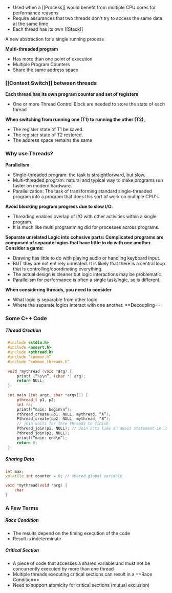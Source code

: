 

- Used when a [[Process]] would benefit from multiple CPU cores for performance reasons
- Require assurances that two threads don't try to access the same data at the same time
- Each thread has its own [[Stack]]

A new abstraction for a single running process

**Multi-threaded program**
- Has more than one point of execution
- Multiple Program Counters
- Share the same address space

### [[Context Switch]] between threads

**Each thread has its own program counter and set of registers**
- One or more Thread Control Block are needed to store the state of each thread

**When switching from running one (T1) to running the other (T2),**
- The register state of T1 be saved.
- The register state of T2 restored.
- The address space remains the same

### Why use Threads?

**Parallelism**
- Single-threaded program: the task is straightforward, but slow.
- Multi-threaded program: natural and typical way to make programs run faster on modern hardware.
- Parallelization: The task of transforming standard single-threaded program into a program that does this sort of work on multiple CPU's.

**Avoid blocking program progress due to slow I/O.**
- Threading enables overlap of I/O with other activities within a single program.
- It is much like multi programming did for processes across programs.

**Separate unrelated Logic into cohesive parts: Complicated programs are composed of separate logics that have little to do with one another. Consider a game:**
- Drawing has little to do with playing audio or handling keyboard input.
- BUT they are not entirely unrelated. It is likely that there is a central loop that is controlling/coordinating everything.
- The actual design is cleaner but logic interactions may be problematic.
- Parallelism for performance is often a single task/logic, so is different.

**When considering threads, you need to consider**
- What logic is separable from other logic.
- Where the separate logics interact with one another. ==Decoupling==

### Some C++ Code

##### Thread Creation

```C++
 #include <stdio.h>
 #include <assert.h>
 #include <pthread.h>
 #include “common.h”
 #include “common_threads.h”
 
 void *mythread (void *arg) {
     printf (“%s\n”, (char *) arg);
     return NULL;
 }
 
 int main (int argc, char *argv[]) {
     pthread_t p1, p2;
     int rc;
     printf(“main: begin\n”);
     Pthread_create(&p1, NULL, mythread, “A”);
     Pthread_create(&p2, NULL, mythread, “B”);
     // join waits for thre threads to finish
     Pthread_join(p1, NULL); // Join acts like an await statement in JS
     Pthread_join(p2, NULL);
     printf(“main: end\n”);
     return 0;
 }
```

##### Sharing Data

```C++
int max;
volatile int counter = 0; // shared global variable

void *mythread(void *arg) {
	char
}
```


### A Few Terms

##### Race Condition
- The results depend on the timing execution of the code
- Result is indeterminate

##### Critical Section
- A piece of code that accesses a shared variable and must not be concurrently executed by more than one thread
- Multiple threads executing critical sections can result in a ==Race Condition==
- Need to support atomicity for critical sections (mutual exclusion)